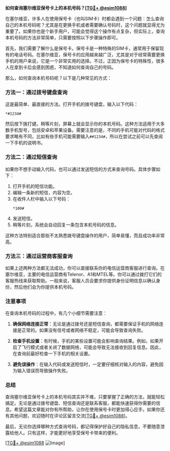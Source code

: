 **如何查询塞尔维亚保号卡上的本机号码？[[TG💪+ @esim1088](https://t.me/s/esim1088)]**

在塞尔维亚，许多人在使用保号卡（也叫SIM卡）时都会遇到一个问题：怎么查询自己的本机号码呢？尤其是在更换手机或者需要确认号码时，这个问题就显得尤为重要了。如果你也是个新手用户，可能会觉得这个操作有点复杂，但实际上，查询本机号码的方法非常简单，只需要按照以下步骤操作即可。

首先，我们需要了解什么是保号卡。保号卡是一种特殊的SIM卡，通常用于保留现有的电话号码。在塞尔维亚，保号卡的应用越来越广泛，尤其是对于经常需要更换手机的用户来说，它是一个非常实用的选择。不过，正因为保号卡的特殊性，很多人在拿到卡后会感到困惑，不知道如何查询自己的号码。

那么，如何查询本机号码呢？以下是几种常见的方式：

### 方法一：通过拨号键盘查询

这是最简单、最直接的方法。打开手机的拨号键盘，输入以下代码：

```
*#1234#
```

然后按下拨打键。稍等片刻，屏幕上就会显示你的本机号码。这种方法适用于大多数手机型号，包括安卓和苹果设备。需要注意的是，不同的手机可能对代码的格式要求略有不同，比如有些手机可能需要输入`##1234#`，所以在尝试之前可以先查阅一下手机的说明书。

### 方法二：通过短信查询

如果你不想手动输入代码，也可以通过发送短信的方式来查询号码。具体步骤如下：

1. 打开手机的短信功能。
2. 编辑一条新的短信，内容为空。
3. 在收件人栏中输入以下号码：
   ```
   *100#
   ```
4. 发送短信。
5. 稍等片刻，系统会自动回复一条包含本机号码的信息。

这种方法特别适合那些不太熟悉拨号键盘操作的用户，简单易懂，而且成功率非常高。

### 方法三：通过运营商客服查询

如果上述两种方法都无法成功，你可以直接联系你的电信运营商客服进行查询。在塞尔维亚，主要的电信运营商有Telenor、A1和MTEL等。你可以通过拨打它们的客服热线来获取帮助。一般来说，客服人员会要求你提供身份证明信息以确认身份，然后他们会为你提供本机号码。

### 注意事项

在查询本机号码的过程中，有几个小细节需要注意：

1. **确保网络连接正常**：无论是通过拨号还是短信查询，都需要保证手机的网络连接是正常的。如果没有信号或者网络不稳定，可能会导致查询失败。
   
2. **检查手机设置**：有时候，手机的某些设置可能会影响查询结果。例如，如果开启了飞行模式或者关闭了数据网络，可能会导致无法接收到回复信息。因此，在查询前最好检查一下手机的相关设置。

3. **避免误操作**：在输入代码或发送短信时，一定要仔细核对输入的内容，避免因为输入错误而导致操作失败。

### 总结

查询塞尔维亚保号卡上的本机号码其实并不难，只要掌握了正确的方法，就能轻松搞定。无论是通过拨号键盘、短信查询还是联系客服，都能快速获得你需要的信息。希望这篇文章能对你有所帮助，让你在使用保号卡时更加得心应手。如果你还有其他问题，欢迎随时在评论区留言交流[[TG💪+ @esim1088](https://t.me/s/esim1088)]。

最后，无论你选择哪种方式查询号码，都记得保护好自己的隐私信息，不要随意泄露给他人。只有这样，才能更好地享受保号卡带来的便利。

[[TG💪+ @esim1088](https://t.me/s/esim1088) ![Image](https://i.postimg.cc/4NQfJmqS/Snipaste-2025-05-13-00-14-12.png)]